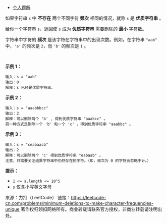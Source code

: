 * [个人题解](https://leetcode-cn.com/problems/minimum-deletions-to-make-character-frequencies-unique/solution/jie-ti-xia-jiang-wang-zui-jin-wei-zhong-fu-wei-zhi/)

如果字符串 ```s``` 中 **不存在** 两个不同字符 **频次** 相同的情况，就称 ```s``` 是 **优质字符串** 。

给你一个字符串 ```s```，返回使 ```s``` 成为 **优质字符串** 需要删除的 **最小** 字符数。

字符串中字符的 **频次** 是该字符在字符串中的出现次数。例如，在字符串 ```"aab"``` 中，```'a'``` 的频次是 ```2```，而 ```'b'``` 的频次是 ```1``` 。

 

**示例 1：**
```
输入：s = "aab"
输出：0
解释：s 已经是优质字符串。
```
**示例 2：**
```
输入：s = "aaabbbcc"
输出：2
解释：可以删除两个 'b' , 得到优质字符串 "aaabcc" 。
另一种方式是删除一个 'b' 和一个 'c' ，得到优质字符串 "aaabbc" 。
```
**示例 3：**
```
输入：s = "ceabaacb"
输出：2
解释：可以删除两个 'c' 得到优质字符串 "eabaab" 。
注意，只需要关注结果字符串中仍然存在的字符。（即，频次为 0 的字符会忽略不计。）
```

**提示：**

* ```1 <= s.length <= 10^5```
* ```s``` 仅含小写英文字母

来源：力扣（LeetCode）
链接：https://leetcode-cn.com/problems/minimum-deletions-to-make-character-frequencies-unique
著作权归领扣网络所有。商业转载请联系官方授权，非商业转载请注明出处。

